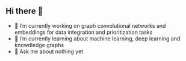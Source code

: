 ## Hi there 👋

- 🔭 I’m currently working on graph convolutional networks and embeddings for data integration and prioritization tasks
- 🌱 I’m currently learning about machine learning, deep learning and knowdledge graphs
- 💬 Ask me about nothing yet
